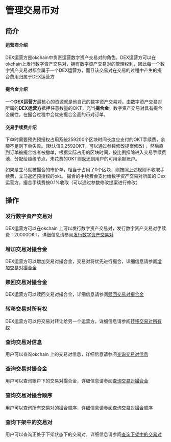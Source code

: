 # 管理交易币对

## 简介

#### 运营商介绍

 DEX运营方是okchain中负责运营数字资产交易对的角色。DEX运营方可以在okchain上发行数字资产交易对，拥有数字资产交易对的管理权利，因此每一个数字资产交易对都会属于一个DEX运营方，而且该交易对在交易的过程中产生的撮合费用归属于DEX运营方 

#### 撮合金介绍

一个**DEX运营方**最核心的资源就是他自己的数字资产交易对。由数字资产交易对所属的**DEX运营方**抵押任意数量的OKT，充当**撮合金**。数字资产交易对具有撮合金属性，在撮合过程中会优先撮合金高的币对订单。

#### 交易手续费介绍 

下单时需要预先预授权占用系统259200个区块时间长度应支付的OKT手续费，余额不足则下单失败。(默认值0.2592OKT，可以通过参数修改提案修改) ，然后直到订单被撮合或者被撤单，根据实际占用的区块时间，按比例扣除进入交易手续费池，分配给超级节点，未花费的OKT则返还到用户的可用余额账户。

 如果是立马就被撮合的市价单，相当于占用了0个区块，则按照上述规则不收取手续费，立马返还预授权的okt。 撮合的手续费会支付给数字资产交易对所属的 Dex 运营方，撮合手续费按0.1%收取（可以通过参数修改提案进行修改）

## 操作

### 发行数字资产交易对

 DEX运营方可以在okchain 上可以发行数字资产交易对，发行数字资产交易对手续费：20000OKT。详细信息请参阅[发行数字资产交易对](../getting-start/command/dex.md#id1)

### 增加交易对撮合金

 DEX运营方可以增加交易对撮合金，交易对将优先进行撮合，详细信息请参阅[增加交易对撮合金](../getting-start/command/dex.md#id2)

### 赎回交易对撮合金

 DEX运营方可以赎回交易对撮合金，详细信息请参阅[赎回交易对撮合金](../getting-start/command/dex.md#id3)

### 转移交易对所有权

 DEX运营方可以将交易对转让给另一个运营方，详细信息请参阅[转移交易对所有权](../getting-start/command/dex.md#id4)

### 查询交易对信息

用户可以查询okchain 上的交易对信息，详细信息请参阅[查询交易对信息](../getting-start/command/dex.md#id6)

### 查询交易对撮合金

用户可以查询账户下的交易对撮合金，详细信息请参阅[查询交易对撮合金](../getting-start/command/dex.md#id7)

### 查询交易对撮合顺序

用户可以查询所有交易对的撮合顺序，详细信息请参阅[查询交易对撮合顺序](../getting-start/command/dex.md#id8)

### 查询下架中的交易对

用户可以查询正处于下架状态下的交易对，详细信息请参阅[查询下架中的交易对](../getting-start/command/dex.md#id10)

